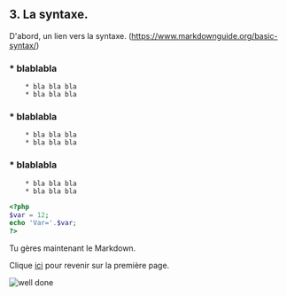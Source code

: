## 3. La syntaxe.

D'abord, un lien vers la syntaxe. (https://www.markdownguide.org/basic-syntax/)

### * blablabla
        * bla bla bla
        * bla bla bla
        
### * blablabla
        * bla bla bla
        * bla bla bla

### * blablabla
        * bla bla bla
        * bla bla bla


  
``` php
<?php
$var = 12;
echo 'Var='.$var;
?>
```
  
Tu gères maintenant le Markdown.

Clique [ici](/markdown) pour revenir sur la première page.

![well done](https://cdn-image.myrecipes.com/sites/default/files/welldone-logo.png)
